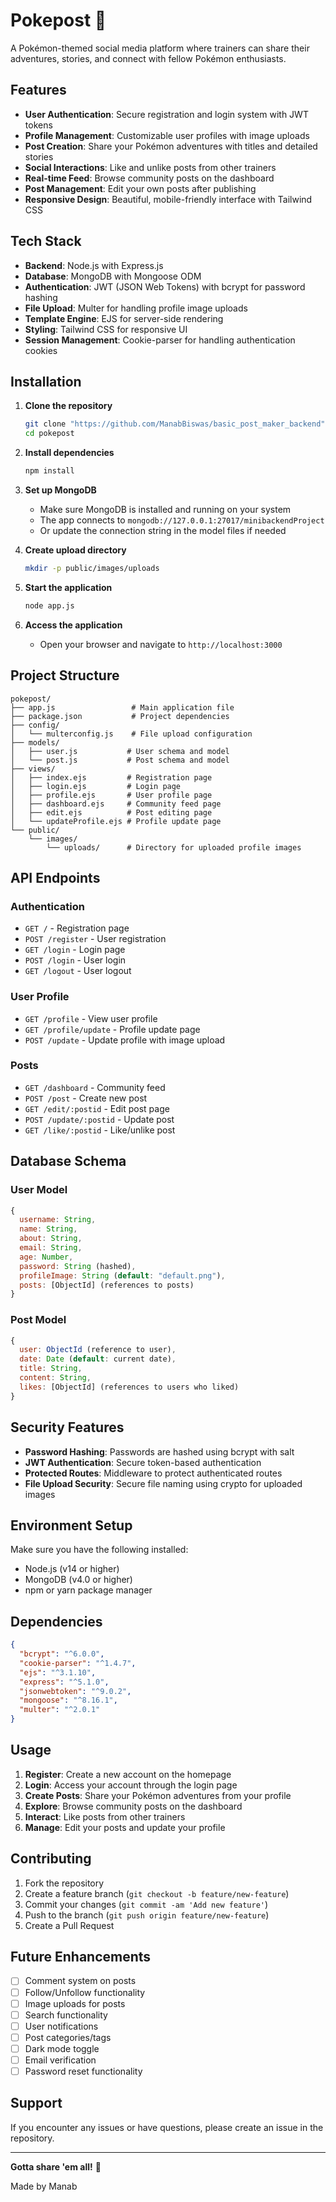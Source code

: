 # Pokepost 🍃

A Pokémon-themed social media platform where trainers can share their adventures, stories, and connect with fellow Pokémon enthusiasts.

## Features

- **User Authentication**: Secure registration and login system with JWT tokens
- **Profile Management**: Customizable user profiles with image uploads
- **Post Creation**: Share your Pokémon adventures with titles and detailed stories
- **Social Interactions**: Like and unlike posts from other trainers
- **Real-time Feed**: Browse community posts on the dashboard
- **Post Management**: Edit your own posts after publishing
- **Responsive Design**: Beautiful, mobile-friendly interface with Tailwind CSS

## Tech Stack

- **Backend**: Node.js with Express.js
- **Database**: MongoDB with Mongoose ODM
- **Authentication**: JWT (JSON Web Tokens) with bcrypt for password hashing
- **File Upload**: Multer for handling profile image uploads
- **Template Engine**: EJS for server-side rendering
- **Styling**: Tailwind CSS for responsive UI
- **Session Management**: Cookie-parser for handling authentication cookies

## Installation

1. **Clone the repository**
   ```bash
   git clone "https://github.com/ManabBiswas/basic_post_maker_backend"
   cd pokepost
   ```

2. **Install dependencies**
   ```bash
   npm install
   ```

3. **Set up MongoDB**
   - Make sure MongoDB is installed and running on your system
   - The app connects to `mongodb://127.0.0.1:27017/minibackendProject`
   - Or update the connection string in the model files if needed

4. **Create upload directory**
   ```bash
   mkdir -p public/images/uploads
   ```

5. **Start the application**
   ```bash
   node app.js
   ```

6. **Access the application**
   - Open your browser and navigate to `http://localhost:3000`

## Project Structure

```
pokepost/
├── app.js                 # Main application file
├── package.json           # Project dependencies
├── config/
│   └── multerconfig.js    # File upload configuration
├── models/
│   ├── user.js           # User schema and model
│   └── post.js           # Post schema and model
├── views/
│   ├── index.ejs         # Registration page
│   ├── login.ejs         # Login page
│   ├── profile.ejs       # User profile page
│   ├── dashboard.ejs     # Community feed page
│   ├── edit.ejs          # Post editing page
│   └── updateProfile.ejs # Profile update page
└── public/
    └── images/
        └── uploads/      # Directory for uploaded profile images
```

## API Endpoints

### Authentication
- `GET /` - Registration page
- `POST /register` - User registration
- `GET /login` - Login page
- `POST /login` - User login
- `GET /logout` - User logout

### User Profile
- `GET /profile` - View user profile
- `GET /profile/update` - Profile update page
- `POST /update` - Update profile with image upload

### Posts
- `GET /dashboard` - Community feed
- `POST /post` - Create new post
- `GET /edit/:postid` - Edit post page
- `POST /update/:postid` - Update post
- `GET /like/:postid` - Like/unlike post

## Database Schema

### User Model
```javascript
{
  username: String,
  name: String,
  about: String,
  email: String,
  age: Number,
  password: String (hashed),
  profileImage: String (default: "default.png"),
  posts: [ObjectId] (references to posts)
}
```

### Post Model
```javascript
{
  user: ObjectId (reference to user),
  date: Date (default: current date),
  title: String,
  content: String,
  likes: [ObjectId] (references to users who liked)
}
```

## Security Features

- **Password Hashing**: Passwords are hashed using bcrypt with salt
- **JWT Authentication**: Secure token-based authentication
- **Protected Routes**: Middleware to protect authenticated routes
- **File Upload Security**: Secure file naming using crypto for uploaded images

## Environment Setup

Make sure you have the following installed:
- Node.js (v14 or higher)
- MongoDB (v4.0 or higher)
- npm or yarn package manager

## Dependencies

```json
{
  "bcrypt": "^6.0.0",
  "cookie-parser": "^1.4.7",
  "ejs": "^3.1.10",
  "express": "^5.1.0",
  "jsonwebtoken": "^9.0.2",
  "mongoose": "^8.16.1",
  "multer": "^2.0.1"
}
```

## Usage

1. **Register**: Create a new account on the homepage
2. **Login**: Access your account through the login page
3. **Create Posts**: Share your Pokémon adventures from your profile
4. **Explore**: Browse community posts on the dashboard
5. **Interact**: Like posts from other trainers
6. **Manage**: Edit your posts and update your profile

## Contributing

1. Fork the repository
2. Create a feature branch (`git checkout -b feature/new-feature`)
3. Commit your changes (`git commit -am 'Add new feature'`)
4. Push to the branch (`git push origin feature/new-feature`)
5. Create a Pull Request

## Future Enhancements

- [ ] Comment system on posts
- [ ] Follow/Unfollow functionality
- [ ] Image uploads for posts
- [ ] Search functionality
- [ ] User notifications
- [ ] Post categories/tags
- [ ] Dark mode toggle
- [ ] Email verification
- [ ] Password reset functionality

<!-- ## License -->

<!-- This project is open source and available under the [MIT License](LICENSE). -->

## Support

If you encounter any issues or have questions, please create an issue in the repository.

---

**Gotta share 'em all!** 🌟

Made by Manab